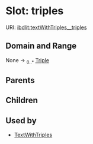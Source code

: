 
# Slot: triples




URI: [ibdlit:textWithTriples__triples](http://w3id.org/ontogpt/ibd_literature/textWithTriples__triples)


## Domain and Range

None &#8594;  <sub>0..\*</sub> [Triple](Triple.md)

## Parents


## Children


## Used by

 * [TextWithTriples](TextWithTriples.md)
